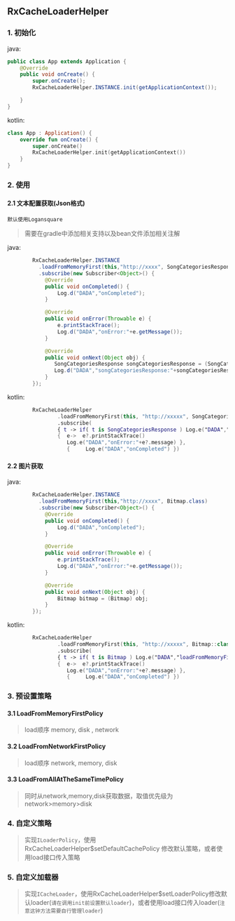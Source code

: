 ## RxCacheLoaderHelper
### 1. 初始化
java:
```java
public class App extends Application {
    @Override
    public void onCreate() {
        super.onCreate();
        RxCacheLoaderHelper.INSTANCE.init(getApplicationContext());

    }
}
```
kotlin:
```kotlin
class App : Application() {
    override fun onCreate() {
        super.onCreate()
        RxCacheLoaderHelper.init(getApplicationContext())
    }
}
```
### 2. 使用
#### 2.1 文本配置获取(Json格式)
`默认使用Logansquare`
>需要在gradle中添加相关支持以及bean文件添加相关注解

java:
```java
        RxCacheLoaderHelper.INSTANCE
          .loadFromMemoryFirst(this,"http://xxxx", SongCategoriesResponse.class)
          .subscribe(new Subscriber<Object>() {
            @Override
            public void onCompleted() {
                Log.d("DADA","onCompleted");
            }

            @Override
            public void onError(Throwable e) {
                e.printStackTrace();
                Log.d("DADA","onError:"+e.getMessage());
            }

            @Override
            public void onNext(Object obj) {
               SongCategoriesResponse songCategoriesResponse = (SongCategoriesResponse)obj
               Log.d("DADA","songCategoriesResponse:"+songCategoriesResponse);
            }
        });
```
kotlin:
```kotlin
        RxCacheLoaderHelper
                .loadFromMemoryFirst(this, "http://xxxxx", SongCategoriesResponse::class.java)
                .subscribe(
                { t -> if( t is SongCategoriesResponse ) Log.e("DADA","loadFromMemoryFirst:"+t) }, 
                {  e->  e?.printStackTrace()
                   Log.e("DADA","onError:"+e?.message) }, 
                   {     Log.e("DADA","onCompleted") })
```
#### 2.2 图片获取
java:
```java
        RxCacheLoaderHelper.INSTANCE
          .loadFromMemoryFirst(this,"http://xxxx", Bitmap.class)
          .subscribe(new Subscriber<Object>() {
            @Override
            public void onCompleted() {
                Log.d("DADA","onCompleted");
            }

            @Override
            public void onError(Throwable e) {
                e.printStackTrace();
                Log.d("DADA","onError:"+e.getMessage());
            }

            @Override
            public void onNext(Object obj) {
                Bitmap bitmap = (Bitmap) obj;
            }
        });
```
kotlin:
```kotlin
        RxCacheLoaderHelper
                .loadFromMemoryFirst(this, "http://xxxxx", Bitmap::class.java)
                .subscribe(
                { t -> if( t is Bitmap ) Log.e("DADA","loadFromMemoryFirst:"+t) }, 
                {  e->  e?.printStackTrace()
                   Log.e("DADA","onError:"+e?.message) }, 
                   {     Log.e("DADA","onCompleted") })
```
### 3. 预设置策略
#### 3.1 LoadFromMemoryFirstPolicy
> load顺序 memory, disk , network
#### 3.2 LoadFromNetworkFirstPolicy
> load顺序 network, memory, disk
#### 3.3 LoadFromAllAtTheSameTimePolicy
> 同时从network,memory,disk获取数据，取值优先级为network>memory>disk

### 4. 自定义策略
> 实现`ILoaderPolicy`，使用RxCacheLoaderHelper$setDefaultCachePolicy 修改默认策略，或者使用load接口传入策略
### 5. 自定义加载器
> 实现`ICacheLoader`，使用RxCacheLoaderHelper$setLoaderPolicy修改默认loader(`请在调用init前设置默认loader`)，或者使用load接口传入loader(`注意这钟方法需要自行管理loader`)